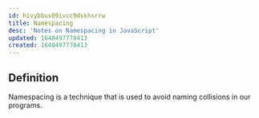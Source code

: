 ```yaml
---
id: hivybbus09ivcc9dskhsrrw
title: Namespacing
desc: 'Notes on Namespacing in JavaScript'
updated: 1648497778413
created: 1648497778413
---
```

## Definition

Namespacing is a technique that is used to avoid naming collisions in our programs.
